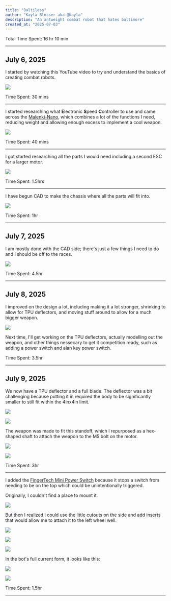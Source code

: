 ```yaml
---
title: "Baltiless"
author: "Kayla Blosser aka @Kayla"
description: "An antweight combat robot that hates baltimore"
created_at: "2025-07-03"
---
```


Total Time Spent: 16 hr 10 min

---

## July 6, 2025

I started by watching this YouTube video to try and understand the basics of creating combat robots.

[![](https://img.youtube.com/vi/BvNRtRuOALw/maxresdefault.jpg)](https://www.youtube.com/watch?v=BvNRtRuOALw)

Time Spent: 30 mins

---

I started researching what **E**lectronic **S**peed **C**ontroller to use and came across the [Malenki-Nano](https://botbitz.com.au/collections/antweight-parts/products/malenki-nano), which combines a lot of the functions I need, reducing weight and allowing enough excess to implement a cool weapon.

![](https://hc-cdn.hel1.your-objectstorage.com/s/v3/f1f9c87ec9e84d9fe70434d07847b9196a8967c0_image.png)

Time Spent: 40 mins

---

I got started researching all the parts I would need including a second ESC for a larger motor.

![](https://hc-cdn.hel1.your-objectstorage.com/s/v3/7508668b61203a87443b3ce06ea32ebddccfca93_image.png)

Time Spent: 1.5hrs

--- 

I have begun CAD to make the chassis where all the parts will fit into.

![](https://hc-cdn.hel1.your-objectstorage.com/s/v3/2553c17026d7e8383f2747c5319af052e8236ca8_image.png)

Time Spent: 1hr

---

## July 7, 2025

I am mostly done with the CAD side; there's just a few things I need to do and I should be off to the races.

![](https://hc-cdn.hel1.your-objectstorage.com/s/v3/2e65ae65783549485b4b5c0212fdd15a65666169_image.png)

Time Spent: 4.5hr

---

## July 8, 2025

I improved on the design a lot, including making it a lot stronger, shrinking to allow for TPU deflectors, and moving stuff around to allow for a much bigger weapon.

![](https://hc-cdn.hel1.your-objectstorage.com/s/v3/59c792062cfe6b2e4eb3de45bbd8b95bae3a3b9d_image.png)

Next time, I'll get working on the TPU deflectors, actually modelling out the weapon, and other things nessecary to get it competition ready, such as adding a power switch and alan key power switch.

Time Spent: 3.5hr

---

## July 9, 2025

We now have a TPU deflector and a full blade. The deflector was a bit challenging because putting it in required the body to be significantly smaller to still fit within the 4inx4in limit.

![](https://hc-cdn.hel1.your-objectstorage.com/s/v3/ba732b85953aeb1a1321a7aa16f7c9202ce3dcc2_bot.gif)

![](https://hc-cdn.hel1.your-objectstorage.com/s/v3/845eefc46ee0e1a21086046b3cb4c4344c217d2b_image.png)

The weapon was made to fit this standoff, which I repurposed as a hex-shaped shaft to attach the weapon to the M5 bolt on the motor.

[![](https://hc-cdn.hel1.your-objectstorage.com/s/v3/6767dadd18076eff6b3931456a08185c4f115f41_image.png)](https://www.digikey.com/en/products/detail/w%C3%BCrth-elektronik/970300581/6174852)

![](https://emaxmodel.com/cdn/shop/products/img_4131_1.png?v=1598532540)

Time Spent: 3hr

---

I added the [FingerTech Mini Power Switch](https://repeat-robotics.com/buy/fingertech-switch/) because it stops a switch from needing to be on the top which could be unintentionally triggered.

Originally, I couldn't find a place to mount it.

![](https://hc-cdn.hel1.your-objectstorage.com/s/v3/2b6c7bc6a0b00f92a08f8c5f638d09705ab94551_image.png)

But then I realized I could use the little cutouts on the side and add inserts that would allow me to attach it to the left wheel well.

![](https://hc-cdn.hel1.your-objectstorage.com/s/v3/eed22fd37199f7eec698ed558ef1b71326647c59_image.png)

![](https://hc-cdn.hel1.your-objectstorage.com/s/v3/45591e21c6fbeca3690f22d2a2a506b0744b1a84_image.png)

![](https://hc-cdn.hel1.your-objectstorage.com/s/v3/2d55b2312fe226b553969fec85436224e3e60aae_image.png)

In the bot's full current form, it looks like this:

![](https://hc-cdn.hel1.your-objectstorage.com/s/v3/c47687a362ec0878b1bbe5aa74a80f8b881c42c0_image.png)

![](https://hc-cdn.hel1.your-objectstorage.com/s/v3/8f98f081054d968446a7e2f90042f8f36455c734_image.png)

Time Spent: 1.5hr

---
